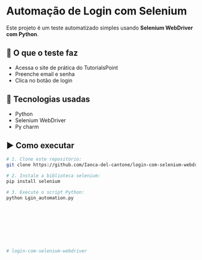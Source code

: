 # Automação de Login com Selenium

Este projeto é um teste automatizado simples usando **Selenium WebDriver com Python**.

## 🔧 O que o teste faz

- Acessa o site de prática do TutorialsPoint
- Preenche email e senha
- Clica no botão de login

## 🚀 Tecnologias usadas

- Python
- Selenium WebDriver
- Py charm

## ▶️ Como executar


```bash
# 1. Clone este repositório:
git clone https://github.com/Ianca-del-cantone/login-com-selenium-webdriver.git

# 2. Instale a biblioteca selenium:
pip install selenium

# 3. Execute o script Python:
python Lgin_automation.py









#   l o g i n - c o m - s e l e n i u m - w e b d r i v e r  
 